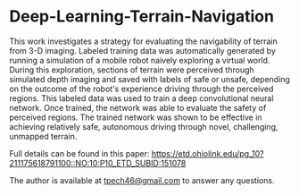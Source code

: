 # Deep-Learning-Terrain-Navigation
This work investigates a strategy for evaluating the navigability of terrain from 3-D imaging. Labeled training data was automatically generated by running a simulation of a mobile robot naively exploring a virtual world.  During this exploration, sections of terrain were perceived through simulated depth imaging and saved with labels of safe or unsafe, depending on the outcome of the robot's experience driving through the perceived regions.  This labeled data was used to train a deep convolutional neural network. Once trained, the network was able to evaluate the safety of perceived regions.  The trained network was shown to be effective in achieving relatively safe, autonomous driving through novel, challenging, unmapped terrain.

Full details can be found in this paper: 
https://etd.ohiolink.edu/pg_10?211175618791100::NO:10:P10_ETD_SUBID:151078

The author is available at tpech46@gmail.com to answer any questions.

